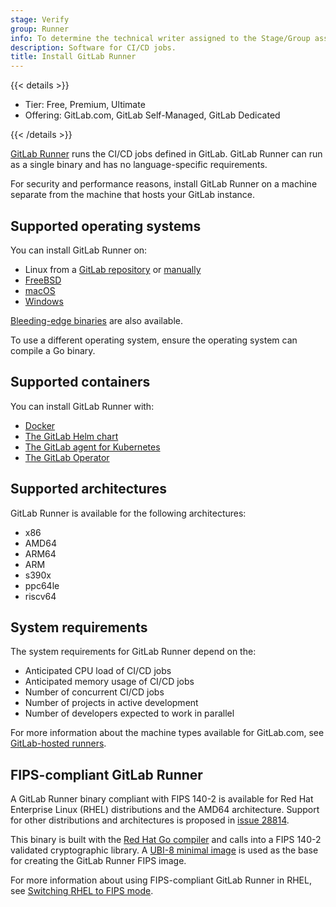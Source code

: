 ```yaml
---
stage: Verify
group: Runner
info: To determine the technical writer assigned to the Stage/Group associated with this page, see https://handbook.gitlab.com/handbook/product/ux/technical-writing/#assignments
description: Software for CI/CD jobs.
title: Install GitLab Runner
---
```


{{< details >}}

- Tier: Free, Premium, Ultimate
- Offering: GitLab.com, GitLab Self-Managed, GitLab Dedicated

{{< /details >}}

[GitLab Runner](https://gitlab.com/gitlab-org/gitlab-runner) runs the CI/CD jobs defined in GitLab.
GitLab Runner can run as a single binary and has no language-specific requirements.

For security and performance reasons, install GitLab Runner on a machine
separate from the machine that hosts your GitLab instance.

## Supported operating systems

You can install GitLab Runner on:

- Linux from a [GitLab repository](linux-repository.md) or [manually](linux-manually.md)
- [FreeBSD](freebsd.md)
- [macOS](osx.md)
- [Windows](windows.md)

[Bleeding-edge binaries](bleeding-edge.md) are also available.

To use a different operating system, ensure the operating system can compile a Go binary.

## Supported containers

You can install GitLab Runner with:

- [Docker](docker.md)
- [The GitLab Helm chart](kubernetes.md)
- [The GitLab agent for Kubernetes](kubernetes-agent.md)
- [The GitLab Operator](operator.md)

## Supported architectures

GitLab Runner is available for the following architectures:

- x86
- AMD64
- ARM64
- ARM
- s390x
- ppc64le
- riscv64

## System requirements

The system requirements for GitLab Runner depend on the:

- Anticipated CPU load of CI/CD jobs
- Anticipated memory usage of CI/CD jobs
- Number of concurrent CI/CD jobs
- Number of projects in active development
- Number of developers expected to work in parallel

For more information about the machine types available for GitLab.com,
see [GitLab-hosted runners](https://docs.gitlab.com/ci/runners/).

## FIPS-compliant GitLab Runner

A GitLab Runner binary compliant with FIPS 140-2 is available for
Red Hat Enterprise Linux (RHEL) distributions and the AMD64 architecture.
Support for other distributions and architectures is proposed in
[issue 28814](https://gitlab.com/gitlab-org/gitlab-runner/-/issues/28814).

This binary is built with the [Red Hat Go compiler](https://developers.redhat.com/blog/2019/06/24/go-and-fips-140-2-on-red-hat-enterprise-linux)
and calls into a FIPS 140-2 validated cryptographic library.
A [UBI-8 minimal image](https://docs.redhat.com/en/documentation/red_hat_enterprise_linux/8/html-single/building_running_and_managing_containers/index#con_understanding-the-ubi-minimal-images_assembly_types-of-container-images) is used as the base for creating the GitLab Runner FIPS image.

For more information about using FIPS-compliant GitLab Runner in RHEL, see
[Switching RHEL to FIPS mode](https://docs.redhat.com/en/documentation/red_hat_enterprise_linux/8/html/security_hardening/switching-rhel-to-fips-mode_security-hardening).
